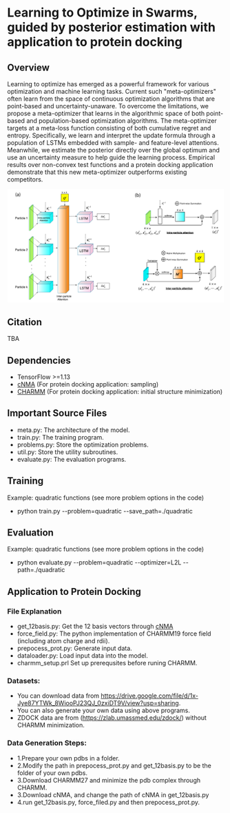 # Learning to Optimize in Swarms, guided by posterior estimation with application to protein docking

## Overview

Learning to optimize has emerged as a powerful framework for various optimization and machine learning tasks. Current such "meta-optimizers" often learn from the space of continuous optimization algorithms that are point-based and uncertainty-unaware.  To overcome the limitations, we propose a meta-optimizer that learns in the algorithmic space of both point-based and population-based optimization algorithms. The meta-optimizer targets at a meta-loss function consisting of both cumulative regret and entropy. Specifically, we learn and interpret the update formula through a population of LSTMs embedded with sample- and feature-level attentions. Meanwhile, we estimate the posterior directly over the global optimum and use an uncertainty measure to help guide the learning process.  Empirical results over non-convex test functions and a protein docking application demonstrate that this new meta-optimizer outperforms existing competitors. 

![LOIS Architecture](/LOIS-architecture.png)

## Citation

TBA

## Dependencies

* TensorFlow >=1.13
* [cNMA](https://github.com/Shen-Lab/cNMA) (For protein docking application: sampling)
* [CHARMM](https://www.charmm.org/charmm/) (For protein docking application: initial structure minimization)


## Important Source Files

*  meta.py:   The architecture of the model.
*  train.py:  The training program.
*  problems.py:  Store the optimization problems.
*  util.py:   Store the utility subroutines.
*  evaluate.py: The evaluation programs.

## Training

Example: quadratic functions (see more problem options in the code)

* python train.py --problem=quadratic --save_path=./quadratic


## Evaluation

Example: quadratic functions (see more problem options in the code)

* python evaluate.py --problem=quadratic --optimizer=L2L --path=./quadratic


## Application to Protein Docking

### File Explanation
* get_12basis.py: Get the 12 basis vectors through [cNMA](https://github.com/Shen-Lab/cNMA) 
* force_field.py: The python implementation of CHARMM19 force field (including atom charge and rdii). 
* prepocess_prot.py: Generate input data.
* dataloader.py: Load input data into the model.
* charmm_setup.prl Set up prerequsites before runing CHARMM.

### Datasets:
* You can download data from https://drive.google.com/file/d/1x-Jye87YTWk_8WiooPJ23QJ_0zxiDT9V/view?usp=sharing.
* You can also generate your own data using above programs.
* ZDOCK data are from (https://zlab.umassmed.edu/zdock/) without CHARMM minimization.

### Data Generation Steps:
* 1.Prepare your own pdbs in a folder.
* 2.Modify the path in prepocess_prot.py and get_12basis.py to be the folder of your own pdbs.
* 3.Download CHARMM27 and minimize the pdb complex through CHARMM.
* 3.Download cNMA, and change the path of cNMA in get_12basis.py
* 4.run get_12basis.py, force_filed.py and then prepocess_prot.py.








